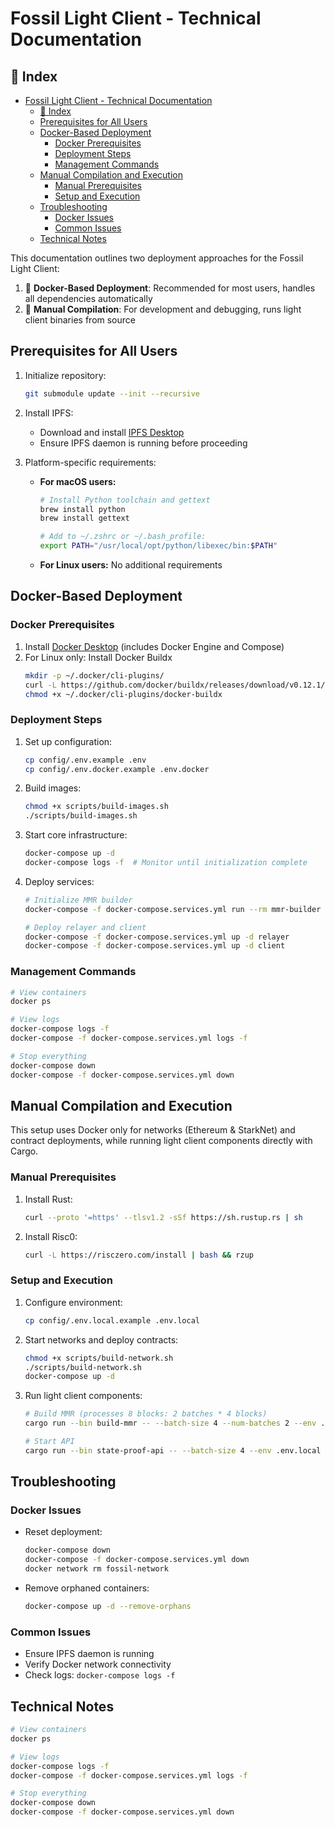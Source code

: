 # Fossil Light Client - Technical Documentation

## 📑 Index
- [Fossil Light Client - Technical Documentation](#fossil-light-client---technical-documentation)
  - [📑 Index](#-index)
  - [Prerequisites for All Users](#prerequisites-for-all-users)
  - [Docker-Based Deployment](#docker-based-deployment)
    - [Docker Prerequisites](#docker-prerequisites)
    - [Deployment Steps](#deployment-steps)
    - [Management Commands](#management-commands)
  - [Manual Compilation and Execution](#manual-compilation-and-execution)
    - [Manual Prerequisites](#manual-prerequisites)
    - [Setup and Execution](#setup-and-execution)
  - [Troubleshooting](#troubleshooting)
    - [Docker Issues](#docker-issues)
    - [Common Issues](#common-issues)
  - [Technical Notes](#technical-notes)

This documentation outlines two deployment approaches for the Fossil Light Client:
1. 🐋 **Docker-Based Deployment**: Recommended for most users, handles all dependencies automatically
2. 🔧 **Manual Compilation**: For development and debugging, runs light client binaries from source

## Prerequisites for All Users

1. Initialize repository:
   ```bash
   git submodule update --init --recursive
   ```

2. Install IPFS:
   - Download and install [IPFS Desktop](https://github.com/ipfs/ipfs-desktop/releases)
   - Ensure IPFS daemon is running before proceeding

3. Platform-specific requirements:
   - **For macOS users:**
     ```bash
     # Install Python toolchain and gettext
     brew install python
     brew install gettext
     
     # Add to ~/.zshrc or ~/.bash_profile:
     export PATH="/usr/local/opt/python/libexec/bin:$PATH"
     ```
   - **For Linux users:** No additional requirements

## Docker-Based Deployment

### Docker Prerequisites
1. Install [Docker Desktop](https://www.docker.com/products/docker-desktop/) (includes Docker Engine and Compose)
2. For Linux only: Install Docker Buildx
   ```bash
   mkdir -p ~/.docker/cli-plugins/
   curl -L https://github.com/docker/buildx/releases/download/v0.12.1/buildx-v0.12.1.linux-amd64 -o ~/.docker/cli-plugins/docker-buildx
   chmod +x ~/.docker/cli-plugins/docker-buildx
   ```

### Deployment Steps
1. Set up configuration:
   ```bash
   cp config/.env.example .env
   cp config/.env.docker.example .env.docker
   ```

2. Build images:
   ```bash
   chmod +x scripts/build-images.sh
   ./scripts/build-images.sh
   ```

3. Start core infrastructure:
   ```bash
   docker-compose up -d
   docker-compose logs -f  # Monitor until initialization complete
   ```

4. Deploy services:
   ```bash
   # Initialize MMR builder
   docker-compose -f docker-compose.services.yml run --rm mmr-builder
   
   # Deploy relayer and client
   docker-compose -f docker-compose.services.yml up -d relayer
   docker-compose -f docker-compose.services.yml up -d client
   ```

### Management Commands
```bash
# View containers
docker ps

# View logs
docker-compose logs -f
docker-compose -f docker-compose.services.yml logs -f

# Stop everything
docker-compose down
docker-compose -f docker-compose.services.yml down
```

## Manual Compilation and Execution

This setup uses Docker only for networks (Ethereum & StarkNet) and contract deployments, while running light client components directly with Cargo.

### Manual Prerequisites
1. Install Rust:
   ```bash
   curl --proto '=https' --tlsv1.2 -sSf https://sh.rustup.rs | sh
   ```

2. Install Risc0:
   ```bash
   curl -L https://risczero.com/install | bash && rzup
   ```

### Setup and Execution
1. Configure environment:
   ```bash
   cp config/.env.local.example .env.local
   ```

2. Start networks and deploy contracts:
   ```bash
   chmod +x scripts/build-network.sh
   ./scripts/build-network.sh
   docker-compose up -d
   ```

3. Run light client components:
   ```bash
   # Build MMR (processes 8 blocks: 2 batches * 4 blocks)
   cargo run --bin build-mmr -- --batch-size 4 --num-batches 2 --env .env.local

   # Start API
   cargo run --bin state-proof-api -- --batch-size 4 --env .env.local
   ```

## Troubleshooting

### Docker Issues
- Reset deployment:
  ```bash
  docker-compose down
  docker-compose -f docker-compose.services.yml down
  docker network rm fossil-network
  ```
- Remove orphaned containers:
  ```bash
  docker-compose up -d --remove-orphans
  ```

### Common Issues
- Ensure IPFS daemon is running
- Verify Docker network connectivity
- Check logs: `docker-compose logs -f`

## Technical Notes
```bash
# View containers
docker ps

# View logs
docker-compose logs -f
docker-compose -f docker-compose.services.yml logs -f

# Stop everything
docker-compose down
docker-compose -f docker-compose.services.yml down
```